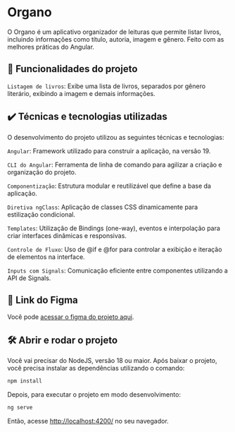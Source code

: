 # Organo

O Organo é um aplicativo organizador de leituras que permite listar livros, incluindo informações como título, autoria, imagem e gênero. Feito com as melhores práticas do Angular.

## 🔨 Funcionalidades do projeto

`Listagem de livros`: Exibe uma lista de livros, separados por gênero literário, exibindo a imagem e demais informações.

## ✔️ Técnicas e tecnologias utilizadas

O desenvolvimento do projeto utilizou as seguintes técnicas e tecnologias:

`Angular`: Framework utilizado para construir a aplicação, na versão 19.

`CLI do Angular`: Ferramenta de linha de comando para agilizar a criação e organização do projeto.

`Componentização`: Estrutura modular e reutilizável que define a base da aplicação.

`Diretiva ngClass`: Aplicação de classes CSS dinamicamente para estilização condicional.

`Templates`: Utilização de Bindings (one-way), eventos e interpolação para criar interfaces dinâmicas e responsivas.

`Controle de Fluxo`: Uso de @if e @for para controlar a exibição e iteração de elementos na interface.

`Inputs com Signals`: Comunicação eficiente entre componentes utilizando a API de Signals.

## 📁 Link do Figma

Você pode [acessar o figma do projeto aqui](https://www.figma.com/community/file/1459296356400633021).

## 🛠️ Abrir e rodar o projeto

Você vai precisar do NodeJS, versão 18 ou maior.
Após baixar o projeto, você precisa instalar as dependências utilizando o comando:

```bash
npm install
```

Depois, para executar o projeto em modo desenvolvimento:

```bash
ng serve
```

Então, acesse [http://localhost:4200/](url) no seu navegador.
